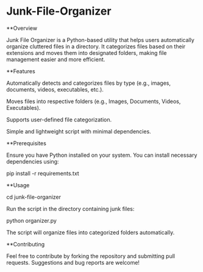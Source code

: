 # Junk-File-Organizer

**Overview

Junk File Organizer is a Python-based utility that helps users automatically organize cluttered files in a directory. It categorizes files based on their extensions and moves them into designated folders, making file management easier and more efficient.

**Features

Automatically detects and categorizes files by type (e.g., images, documents, videos, executables, etc.).

Moves files into respective folders (e.g., Images, Documents, Videos, Executables).

Supports user-defined file categorization.

Simple and lightweight script with minimal dependencies.

**Prerequisites

Ensure you have Python installed on your system. You can install necessary dependencies using:

pip install -r requirements.txt

**Usage

cd junk-file-organizer

Run the script in the directory containing junk files:

python organizer.py

The script will organize files into categorized folders automatically.

**Contributing

Feel free to contribute by forking the repository and submitting pull requests. Suggestions and bug reports are welcome!
